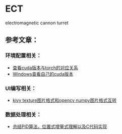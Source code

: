 # ECT
electromagnetic cannon turret
## 参考文章：  
### 环境配置相关：  
* [查看cuda版本与torch的对应关系](https://blog.csdn.net/JohnJim0/article/details/108688964)  
* [Windows查看自己的cuda版本](https://cloud.tencent.com/developer/article/2031512)  
### UI编写相关：
* [kivy texture图片格式和opencv numpy图片格式互转](https://dongfangyou.blog.csdn.net/article/details/105365619)  
### 数据处理相关：
* [总结PID算法，位置式增量式理解以及C代码实现](https://blog.csdn.net/weixin_43193231/article/details/95194946)  
